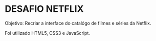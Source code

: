 # DESAFIO NETFLIX

Objetivo: Recriar a interface do catalógo de filmes e séries da Netflix.

Foi utilizado HTML5, CSS3 e JavaScript.
